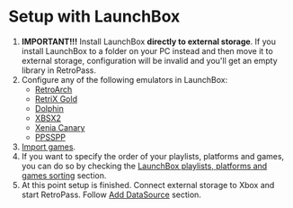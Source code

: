 # Setup with LaunchBox

1. **IMPORTANT!!!** Install LaunchBox **directly to external storage**. If you install LaunchBox to a folder on your PC instead and then move it to external storage, configuration will be invalid and you'll get an empty library in RetroPass.
1. Configure any of the following emulators in LaunchBox:
    - [RetroArch](/Docs/SetupRetroArch.md)
    - [RetriX Gold](/Docs/SetupRetriXGold.md)  
    - [Dolphin](/Docs/SetupDolphin.md)
    - [XBSX2](/Docs/SetupXBSX2.md)
    - [Xenia Canary](/Docs/SetupXeniaCanary.md)
    - [PPSSPP](/Docs/SetupPPSSPP.md)
1. [Import games](/Docs/SetupLaunchBoxImport.md).
1. If you want to specify the order of your playlists, platforms and games, you can do so by checking the [LaunchBox playlists, platforms and games sorting](/Docs/SetupLaunchBoxSorting.md) section.
1. At this point setup is finished. Connect external storage to Xbox and start RetroPass. Follow [Add DataSource](/Docs/SettingsDataSources.md) section.

 
 


